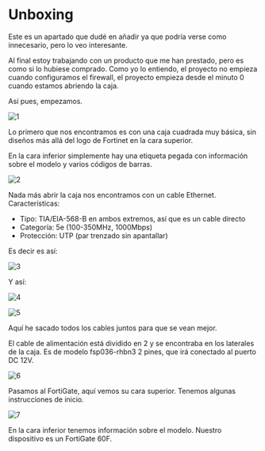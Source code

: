 # Unboxing

Este es un apartado que dudé en añadir ya que podría verse como innecesario, pero lo veo interesante.

Al final estoy trabajando con un producto que me han prestado, pero es como si lo hubiese comprado. Como yo lo entiendo, el proyecto no empieza cuando configuramos el firewall, el proyecto empieza desde el minuto 0 cuando estamos abriendo la caja.

Así pues, empezamos.

![1](images/primeros-pasos/1.jpeg)

Lo primero que nos encontramos es con una caja cuadrada muy básica, sin diseños más allá del logo de Fortinet en la cara superior.

En la cara inferior simplemente hay una etiqueta pegada con información sobre el modelo y varios códigos de barras.

![2](images/primeros-pasos/2.jpeg)

Nada más abrir la caja nos encontramos con un cable Ethernet. Características:

- Tipo: TIA/EIA-568-B en ambos extremos, así que es un cable directo
- Categoría: 5e (100-350MHz, 1000Mbps)
- Protección: UTP (par trenzado sin apantallar)

Es decir es así:

![3](images/primeros-pasos/3.png)

Y así:

![4](images/primeros-pasos/4.jpg)

![5](images/primeros-pasos/5.jpeg)

Aquí he sacado todos los cables juntos para que se vean mejor.

El cable de alimentación está dividido en 2 y se encontraba en los laterales de la caja. Es de modelo fsp036-rhbn3 2 pines, que irá conectado al puerto DC 12V.

![6](images/primeros-pasos/6.jpeg)

Pasamos al FortiGate, aquí vemos su cara superior. Tenemos algunas instrucciones de inicio.

![7](images/primeros-pasos/7.jpeg)

En la cara inferior tenemos información sobre el modelo. Nuestro dispositivo es un FortiGate 60F.
